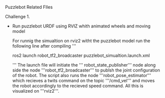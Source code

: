 Puzzlebot Related FIles

Challenge 1. 
- Run puzzlebot URDF using RVIZ whith animated wheels and moving model

  For runnig the simualtion on rviz2 witht the puzzlebot model run the following line after compiling 
  '''
  
  ros2 launch robot_tf2_broadcaster puzzlebot_simualtion.launch.xml
  
  '''
  The launch file will initiate the ''' robot_state_publisher''' node along side the node '''robot_tf2_broadcaster''' to publsh the joint configuration of the robot.
  The script also runs the node '''robot_pose_estimator''' which recieves a twits command on the topic '''/cmd_vel''' and moves the robot accordingly to the recieved speed command.
  All this is visualized on '''rviz2'''. 
